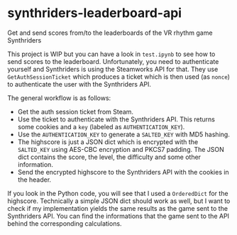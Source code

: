 # synthriders-leaderboard-api
Get and send scores from/to the leaderboards of the VR rhythm game Synthriders

This project is WIP but you can have a look in `test.ipynb` to see how to send scores to the leaderboard. Unfortunately, you need to authenticate yourself and Synthriders is using the Steamworks API for that. They use `GetAuthSessionTicket` which produces a ticket which is then used (as `nonce`) to authenticate the user with the Synthriders API.

The general workflow is as follows:
- Get the auth session ticket from Steam.
- Use the ticket to authenticate with the Synthriders API. This returns some cookies and a `key` (labeled as `AUTHENTICATION_KEY`).
- Use the `AUTHENTICATION_KEY` to generate a `SALTED_KEY` with MD5 hashing.
- The highscore is just a JSON dict which is encrypted with the `SALTED_KEY` using AES-CBC encryption and PKCS7 padding. The JSON dict contains the score, the level, the difficulty and some other information.
- Send the encrypted highscore to the Synthriders API with the cookies in the header.

If you look in the Python code, you will see that I used a `OrderedDict` for the highscore. Technically a simple JSON dict should work as well, but I want to check if my implementation yields the same results as the game sent to the Synthriders API. You can find the informations that the game sent to the API behind the corresponding calculations.